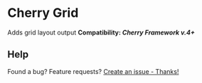# Cherry Grid
Adds grid layout output
__Сompatibility: *Cherry Framework v.4+*__

## Help
Found a bug? Feature requests? [Create an issue - Thanks!](https://github.com/CherryFramework/cherry-grid/issues/new)
